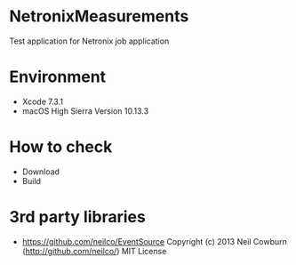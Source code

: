 # NetronixMeasurements
Test application for Netronix job application

# Environment
* Xcode 7.3.1
* macOS High Sierra Version 10.13.3

# How to check
* Download
* Build

# 3rd party libraries
* https://github.com/neilco/EventSource Copyright (c) 2013 Neil Cowburn (http://github.com/neilco/) MIT License